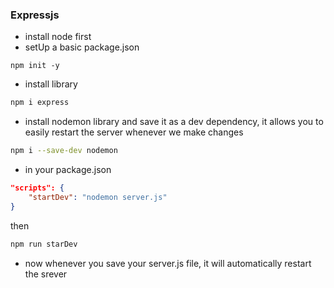 ### Expressjs
- install node first
- setUp a basic package.json 
```shell
npm init -y
```
- install library
```bash
npm i express
```
- install nodemon library and save it as a dev dependency, it allows you to easily restart the server whenever we make changes
```bash
npm i --save-dev nodemon
```
- in your package.json
```json
"scripts": {
    "startDev": "nodemon server.js"
}
```
then
```bash
npm run starDev
```
- now whenever you save your server.js file, it will automatically restart the srever